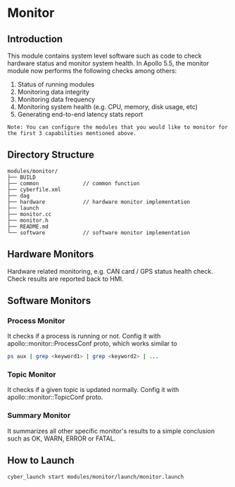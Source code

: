 # Monitor

## Introduction
This module contains system level software such as code to check hardware status
and monitor system health.
In Apollo 5.5, the monitor module now performs the following checks among others:
1. Status of running modules 
2. Monitoring data integrity 
3. Monitoring data frequency 
4. Monitoring system health (e.g. CPU, memory, disk usage, etc) 
5. Generating end-to-end latency stats report

```
Note: You can configure the modules that you would like to monitor for the first 3 capabilities mentioned above.
```

## Directory Structure

```shell
modules/monitor/
├── BUILD
├── common              // common function
├── cyberfile.xml
├── dag
├── hardware            // hardware monitor implementation
├── launch
├── monitor.cc
├── monitor.h
├── README.md
└── software            // software monitor implementation 
```
 
## Hardware Monitors
Hardware related monitoring, e.g. CAN card / GPS status health check. Check
results are reported back to HMI.

## Software Monitors

### Process Monitor
It checks if a process is running or not. Config it with
apollo::monitor::ProcessConf proto, which works similar to
```bash
ps aux | grep <keyword1> | grep <keyword2> | ...
```

### Topic Monitor
It checks if a given topic is updated normally. Config it with
apollo::monitor::TopicConf proto.

### Summary Monitor
It summarizes all other specific monitor's results to a simple conclusion such
as OK, WARN, ERROR or FATAL.

## How to Launch

```bash
cyber_launch start modules/monitor/launch/monitor.launch
```